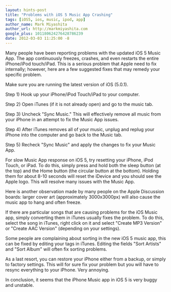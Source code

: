 ```yaml
---
layout: hints-post
title: "Problems with iOS 5 Music App Crashing"
tags: [iOS5, ios, music, ipod, app]
author_name: Mark Miyashita
author_url: http://markmiyashita.com
google_plus: 101180624276428786239
date: 2012-03-03 11:25:00 -8
---
```


Many people have been reporting problems with the updated iOS 5 Music App. The app continuously freezes, crashes, and even restarts the entire iPhone/iPod touch/iPad. This is a serious problem that Apple need to fix internally; however, here are a few suggested fixes that may remedy your specific problem.

Make sure you are running the latest version of iOS (5.0.1).

Step 1) Hook up your iPhone/iPod Touch/iPad to your computer.

Step 2) Open iTunes (if it is not already open) and go to the music tab.

Step 3) Uncheck "Sync Music." This will effectively remove all music from your iPhone in an attempt to fix the Music App issues. 

Step 4) After iTunes removes all of your music, unplug and replug your iPhone into the computer and go back to the Music tab.

Step 5) Recheck "Sync Music" and apply the changes to fix your Music App.

For slow Music App response on iOS 5, try resetting your iPhone, iPod Touch, or iPad. To do this, simply press and hold both the sleep button (at the top) and the Home button (the circular button at the bottom). Holding them for about 8-10 seconds will reset the iDevice and you should see the Apple logo. This will resolve many issues with the Music App.

Here is another observation made by many people on the Apple Discussion boards: larger cover art (approximately 3000x3000px) will also cause the music app to hang and often freeze.

If there are particular songs that are causing problems for the iOS Music app, simply converting them in iTunes usually fixes the problem. To do this, select the song in iTunes, right click on it and select "Create MP3 Version" or "Create AAC Version" (depending on your settings).

Some people are complaining about sorting in the new iOS 5 music app, this can be fixed by editing your tags in iTunes. Editing the fields "Sort Artists" and "Sort Album" will often fix sorting problems.

As a last resort, you can restore your iPhone either from a backup, or simply to factory settings. This will for sure fix your problem but you will have to resync everything to your iPhone. Very annoying.

In conclusion, it seems that the iPhone Music app in iOS 5 is very buggy and unstable.